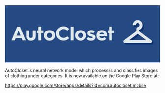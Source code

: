 ![AutoCloset](images/autoclosetbanner.png)

AutoCloset is neural network model which processes and classifies images of clothing under categories. It is now available on the Google Play Store at:

https://play.google.com/store/apps/details?id=com.autocloset.mobile